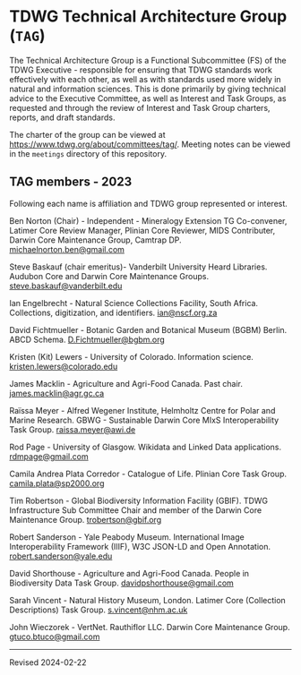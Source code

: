 # TDWG Technical Architecture Group (`TAG`)

The Technical Architecture Group is a Functional Subcommittee (FS) of the TDWG Executive - responsible for ensuring that TDWG standards work effectively with each other, as well as with standards used more widely in natural and information sciences.  This is done primarily by giving technical advice to the Executive Committee, as well as Interest and Task Groups, as requested and through the review of Interest and Task Group charters, reports, and draft standards.

The charter of the group can be viewed at <https://www.tdwg.org/about/committees/tag/>. Meeting notes can be viewed in the `meetings` directory of this repository.

## TAG members - 2023

Following each name is affiliation and TDWG group represented or interest.

Ben Norton (Chair) - Independent - Mineralogy Extension TG Co-convener, Latimer Core Review Manager, Plinian Core Reviewer, MIDS Contributer, Darwin Core Maintenance Group, Camtrap DP. [michaelnorton.ben@gmail.com](mailto:michaelnorton.ben@gmail.com)

Steve Baskauf (chair emeritus)- Vanderbilt University Heard Libraries. Audubon Core and Darwin Core Maintenance Groups. [steve.baskauf@vanderbilt.edu](mailto:steve.baskauf@vanderbilt.edu)

Ian Engelbrecht - Natural Science Collections Facility, South Africa. Collections, digitization, and identifiers. [ian@nscf.org.za](mailto:ian@nscf.org.za)

David Fichtmueller - Botanic Garden and Botanical Museum (BGBM) Berlin. ABCD Schema. [D.Fichtmueller@bgbm.org](mailto:D.Fichtmueller@bgbm.org)

Kristen (Kit) Lewers - University of Colorado. Information science.
[kristen.lewers@colorado.edu](mailto:kristen.lewers@colorado.edu)

James Macklin - Agriculture and Agri-Food Canada. Past chair. [james.macklin@agr.gc.ca](mailto:james.macklin@agr.gc.ca)

Raïssa Meyer -  Alfred Wegener Institute, Helmholtz Centre for Polar and Marine Research. GBWG - Sustainable Darwin Core MIxS Interoperability Task Group. [raissa.meyer@awi.de](mailto:raissa.meyer@awi.de)

Rod Page - University of Glasgow. Wikidata and Linked Data applications. [rdmpage@gmail.com](mailto:rdmpage@gmail.com)

Camila Andrea Plata Corredor - Catalogue of Life. Plinian Core Task Group. [camila.plata@sp2000.org](mailto:camila.plata@sp2000.org)

Tim Robertson - Global Biodiversity Information Facility (GBIF). TDWG Infrastructure Sub Committee Chair and member of the Darwin Core Maintenance Group. [trobertson@gbif.org](mailto:trobertson@gbif.org)

Robert Sanderson - Yale Peabody Museum. International Image Interoperability Framework (IIIF), W3C JSON-LD and Open Annotation. [robert.sanderson@yale.edu](mailto:robert.sanderson@yale.edu)

David Shorthouse - Agriculture and Agri-Food Canada. People in Biodiversity Data Task Group. [davidpshorthouse@gmail.com](mailto:davidpshorthouse@gmail.com)

Sarah Vincent - Natural History Museum, London. Latimer Core (Collection Descriptions) Task Group. [s.vincent@nhm.ac.uk](mailto:s.vincent@nhm.ac.uk)

John Wieczorek - VertNet. Rauthiflor LLC. Darwin Core Maintenance Group. [gtuco.btuco@gmail.com](mailto:gtuco.btuco@gmail.com)

----
Revised 2024-02-22
